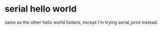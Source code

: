 # serial hello world
same as the other hello world folders, except I'm trying serial_print instead.
